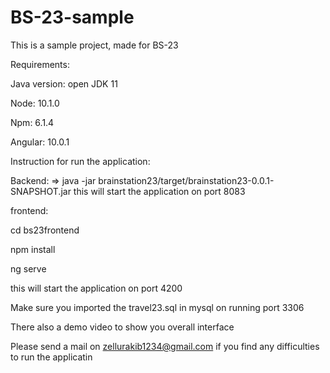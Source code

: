 # BS-23-sample
This is a sample project, made for BS-23

Requirements:


Java version: open JDK 11


Node: 10.1.0

Npm: 6.1.4


Angular: 10.0.1

Instruction for run the application:

Backend:
=>  java -jar brainstation23/target/brainstation23-0.0.1-SNAPSHOT.jar
this will start the application on port 8083

frontend:


cd bs23frontend 

npm install


ng serve

this will start the application on port 4200

Make sure you imported the travel23.sql in mysql on running port 3306

There also a demo video to show you overall interface

Please send a mail on zellurakib1234@gmail.com if you find any difficulties to run the applicatin

